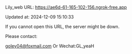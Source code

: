 Lily_web URL: https://ae6d-61-165-102-156.ngrok-free.app

Updated at: 2024-12-09 15:10:33

If you cannot open this URL, the server might be down.

Please contact: 

goley04@foxmail.com Or Wechat:GL_yeaH